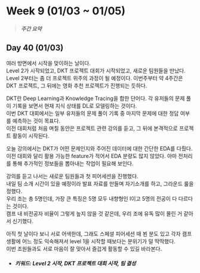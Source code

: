 Week 9 (01/03 ~ 01/05)
===
>  ##### 주간 요약
>  

Day 40 (01/03)
---
여러 방면에서 시작을 맞이하는 날이다.  
Level 2가 시작되었고, DKT 프로젝트 대회가 시작되었고, 새로운 팀원들을 만났다.  
Level 2부터는 좀 더 프로젝트 위주의 과정이 될 예정이다. 이번주부터 약 4주간은 DKT 프로젝트, 그 뒤에는 영화 추천 프로젝트가 진행되는 듯하다.  

DKT란 Deep Learning과 Knowledge Tracing을 합한 단어다. 각 유저들의 문제 풀이 기록을 보면서 현재 지식 상태를 DL로 모델링하는 것이다.  
이번 DKT 대회에서는 일부 유저들의 문제 풀이 기록 중 마지막 문제에 대한 정답 여부를 예측하는 것이 목표다.  
이전 대회처럼 처음 며칠 동안은 프로젝트 관련 강의를 듣고, 그 뒤에 본격적으로 프로젝트 활동이 시작된다.  

오늘 강의에서는 DKT가 어떤 문제인지와 주어진 데이터에 대한 간단한 EDA를 다뤘다.  
이전 대회와 달리 활용 가능한 feature가 적어서 EDA 분량도 많지 않았다. 아마 전처리를 통해 추가적인 정보들을 뽑아내는 작업이 필요해 보인다.  

강의를 듣고 나서는 새로운 팀원들과 첫 피어세션을 진행했다.  
내일 팀 소개 시간이 있을 예정이라 발표 자료를 만들며 자기소개를 하고, 그라운드 룰을 정했다.  
우리 조는 총 5명인데, 가장 큰 특징은 5명 모두 내향형인 I이고 5명의 전공이 다 다르다는 것이다.  
캠프 내 비전공자 비율이 그렇게 높지 않을 것 같은데, 우리 조에 유독 많이 몰린 거 같아서 신기했다.  

아직 첫 날이다 보니 서로 어색한데, 그래도 스페셜 피어세션 때 뵌 분도 있고 각자 캠프 생활에 어느 정도 익숙해져서 level 1을 시작할 때보다는 분위기가 덜 딱딱했다.  
이번 조원들과도 서로 마음이 잘 맞아서 즐겁게 활동할 수 있길 바라본다.  

+ ##### 키워드: Level 2 시작, DKT 프로젝트 대회 시작, 팀 결성
